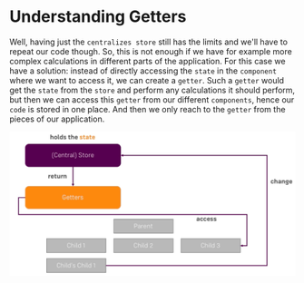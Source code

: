 # Understanding Getters

Well, having just the `centralizes store` still has the limits and we'll have to repeat our code though. So, this is not enough if we have for example more complex calculations in different parts of the application. For this case we have a solution: instead of directly accessing the `state` in the `component` where we want to access it, we can create a `getter`. Such a `getter` would get the `state` from the `store` and perform any calculations it should perform, but then we can access this `getter` from our different `components`, hence our `code` is stored in one place. And then we only reach to the `getter` from the pieces of our application.

![state-getter](./state-getter.png)